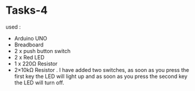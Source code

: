# Tasks-4
used :
 * Arduino UNO
 * Breadboard
 * 2 x push button switch
 * 2 x Red LED
 * 1 x 220Ω Resistor
 * 2×10kΩ Resistor .
I have added two switches, as soon as you press the first key the LED will light up and as soon as you press the second key the LED will turn off.
